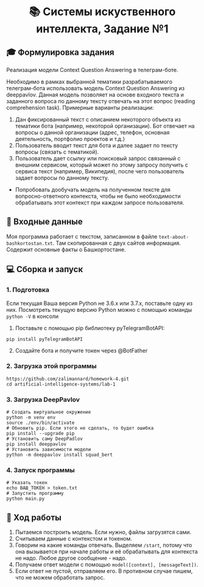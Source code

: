 <div class="myWrapper" align="center" markdown="1">

# :books: Системы искуственного интеллекта, Задание №1

</div>

## :mortar_board: Формулировка задания

Реализация модели Context Question Answering в телеграм-боте.
 
Необходимо в рамках выбранной тематики разрабатываемого телеграм-бота использовать модель Context Question Answering из deeppavlov. Данная модель позволяет на основе входного текста и заданного вопроса по данному тексту отвечать на этот вопрос (reading comprehension task). Примерные варианты реализации:
1. Дан фиксированный текст с описанием некоторого объекта из тематики бота (например, некоторой организации). Бот отвечает на вопросы о данной организации (адрес, телефон, основная деятельность, портфолио проектов и т.д.)
2. Пользователь вводит текст для бота и далее задает по тексту вопросы (связать с тематикой).
3. Пользователь дает ссылку или поисковый запрос связанный с внешним сервисом, который может по этому запросу получить с сервиса текст (например, Википедия), после чего пользователь задает вопросы по данному тексту.

- Попробовать дообучать модель на полученном тексте для вопросно-ответного контекста, чтобы не было необходимости обрабатывать этот контекст при каждом запросе пользователя.

## :scroll: Входные данные

Моя программа работает с текстом, записанном в файле `text-about-bashkortostan.txt`. Там скопированная с двух сайтов информация. Содержит основные факты о Башкортостане.

## :computer: Сборка и запуск

### 1. Подготовка

Если текущая Ваша версия Python не 3.6.x или 3.7.x, поставьте одну из них. Посмотреть текущую версию Python можно с помощью команды `python -V` в консоли

1. Поставьте с помощью pip библиотеку pyTelegramBotAPI:
```shell
pip install pyTelegramBotAPI
```
2. Создайте бота и получите токен через @BotFather

### 2. Загрузка этой программы

```shell
https://github.com/zalimannard/homework-4.git
cd artificial-intelligence-systems/lab-1
```

### 3. Загрузка DeepPavlov

```shell
# Создать виртуальное окружение
python -m venv env
source ./env/bin/activate
# Обновить pip. Если этого не сделать, то будет ошибка
pip install --upgrade pip
# Установить саму DeepPadlov
pip install deeppavlov
# Установить зависимости модели
python -m deeppavlov install squad_bert
```

### 4. Запуск программы

```shell
# Указать токен
echo ВАШ_ТОКЕН > token.txt
# Запустить программу
python main.py
```

## :movie_camera: Ход работы

1. Пытаемся построить модель. Если нужно, файлы загрузятся сами.
2. Считываем данные с контекстом и токеном.
3. Говорим на какие команды отвечать. Выделяем `/start`, потому что она вызывается при начале работы и её обрабатывать для контекста не надо. Любое другое сообщение - надо.
4. Получаем ответ модели с помощью `model([context], [messageText])`.
5. Если ответ не пустой, отправляем его. В противном случае пишем, что не можем обработать запрос.
